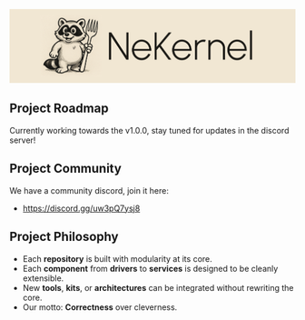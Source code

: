 ![Logo](../NEKERNEL_ORG.png)

## Project Roadmap

Currently working towards the v1.0.0, stay tuned for updates in the discord server!

## Project Community

We have a community discord, join it here:

- https://discord.gg/uw3pQ7ysj8

## Project Philosophy 

- Each **repository** is built with modularity at its core.  
- Each **component** from **drivers** to **services** is designed to be cleanly extensible.  
- New **tools**, **kits**, or **architectures** can be integrated without rewriting the core.
- Our motto: **Correctness** over cleverness.
